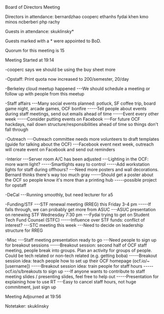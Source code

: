 Board of Directors Meeting

Directors in attendance:
bernardzhao
cooperc
ethanhs
fydai
khen
kmo
minos
ncberberi
php
rachy

Guests in attendance:
skuklinsky*

Guests marked with a * were appointed to BoD.

Quorum for this meeting is 15

Meeting Started at 19:14

-cooperc says we should be using the buy sheet more

-Opstaff: Print quota now increased to 200/semester, 20/day

-Berkeley cloud meetup happened
---We should schedule a meeting or follow up with people from this meetup

-Staff affairs
---Many social events planned: potluck, SF coffee trip, board game night, arcade games, OCF bonfire
-----Tell people about events during staff meetings, send out emails ahead of time
-----Event every other week
-----Consider putting events on Facebook
---For future OCF hackdays, nail down structure/responsibilities ahead of time so things don't fall through

-Outreach
---Outreach committee needs more volunteers to draft templates (guide for talking about the OCF)
---Facebook event next week, outreach will create event on Facebook and send out reminders

-Interior
---Server room A/C has been adjusted
---Lighting in the OCF: more warm light?
-----Smartlights easy to control
-----Add workstation lights for staff during offhours?
---Need more posters and wall decorations. Bernard thinks there's way too much gray
-----Should get a poster about the OCF so people know it's more than a printing hub
-----possible project for opstaff

-DeCal
---Running smoothly, but need lecturer for a5

-Funding/STF
---STF renewal meeting (RREG) this Friday 3-4 pm
-----If falls through, we can probably get more from ASUC
---ASUC presentation on renewing STF Wednesday 7:30 pm
---Fydai trying to get on Student Tech Fund Counsel (STFC)
-----Influence over STF funds: conflict of interest?
---STC meeting this week
---Need to decide on leadership structure for RREG

-Misc
---Staff meeting presentation ready to go
---Need people to sign up for breakout sessions
-----Breakout session: second half of OCF staff meeting, people break into groups. Plan an activity for groups of people. Could be tech related or non-tech related (e.g. getting boba)
-----Breakout session idea: teach people how to set up their OCF homepage (ocf.io/~[username])
-----Breakout session idea: train people for staff hours
-----ocf.io/s/breakouts to sign up
---If anyone wants to contribute to staff meeting slides / presenting slides, feel free to help out
-----Presentation for explaining how to use RT
---Easy to cancel staff hours, not huge commitment, just sign up


Meeting Adjourned at 19:56

Notetaker: skuklinsky
